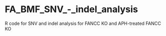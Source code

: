 # FA_BMF_SNV_-_indel_analysis
R code for SNV and indel analysis for FANCC KO and APH-treated FANCC KO

